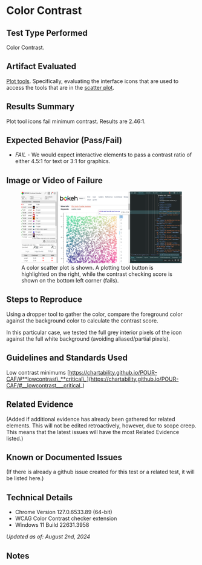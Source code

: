 # Color Contrast

## Test Type Performed

Color Contrast.

## Artifact Evaluated

[Plot tools](https://docs.bokeh.org/en/latest/docs/user_guide/interaction/tools.html#ug-interaction-tools). Specifically, evaluating the interface icons that are used to access the tools that are in the [scatter plot](https://quansight-labs.github.io/bokeh-a11y-audit/#_ts1723552414769).

## Results Summary

Plot tool icons fail minimum contrast. Results are 2.46:1.

## Expected Behavior (Pass/Fail)

- _FAIL_ - We would expect interactive elements to pass a contrast ratio of either 4.5:1 for text or 3:1 for graphics.

## Image or Video of Failure

<figure>
    <img width="803" alt="A color scatter plot is shown. A plotting tool button is highlighted on the right, while the contrast checking score is shown on the bottom left corner (fails)." src="./assets/plot-tools_color-contrast.png">
    <figcaption>A color scatter plot is shown. A plotting tool button is highlighted on the right, while the contrast checking score is shown on the bottom left corner (fails).</figcaption>
</figure>

## Steps to Reproduce

Using a dropper tool to gather the color, compare the foreground color against the background color to calculate the contrast score.

In this particular case, we tested the full grey interior pixels of the icon against the full white background (avoiding aliased/partial pixels).

## Guidelines and Standards Used

Low contrast minimums [https://chartability.github.io/POUR-CAF/#**lowcontrast\_**critical\_](https://chartability.github.io/POUR-CAF/#__lowcontrast___critical_)

## Related Evidence

(Added if additional evidence has already been gathered for related elements. This will not be edited retroactively, however, due to scope creep. This means that the latest issues will have the most Related Evidence listed.)

## Known or Documented Issues

(If there is already a github issue created for this test or a related test, it will be listed here.)

## Technical Details

- Chrome Version 127.0.6533.89 (64-bit)
- WCAG Color Contrast checker extension
- Windows 11 Build 22631.3958

_Updated as of: August 2nd, 2024_

## Notes

<!-- A seasoned SR (screen reader) user could have the knowledge to navigate and explore webpages and graphs with more nuance, whether through manual mode switching, certain key shortcuts, etc. These tests are done by a sighted user with the SR’s default options and performed as if a new or beginner user is interacting with these elements. We would expect that all users could be able to navigate smoothly, regardless of experience levels.  -->
